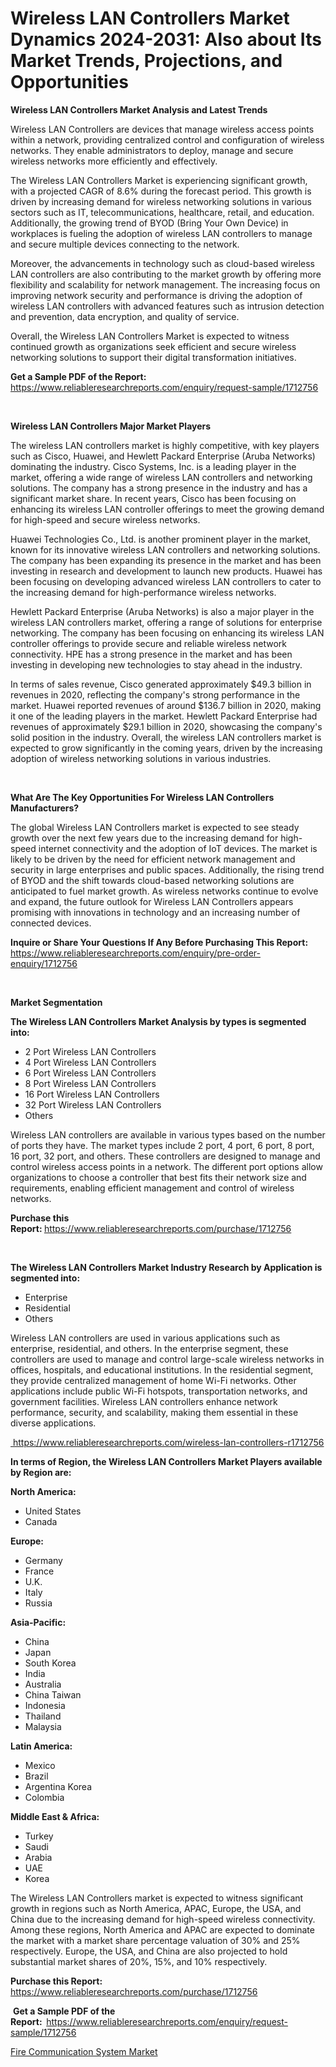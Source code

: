 <p><h1>Wireless LAN Controllers Market Dynamics 2024-2031: Also about Its Market Trends, Projections, and Opportunities</h1></p><p><strong>Wireless LAN Controllers Market Analysis and Latest Trends</strong></p>
<p><p>Wireless LAN Controllers are devices that manage wireless access points within a network, providing centralized control and configuration of wireless networks. They enable administrators to deploy, manage and secure wireless networks more efficiently and effectively. </p><p>The Wireless LAN Controllers Market is experiencing significant growth, with a projected CAGR of 8.6% during the forecast period. This growth is driven by increasing demand for wireless networking solutions in various sectors such as IT, telecommunications, healthcare, retail, and education. Additionally, the growing trend of BYOD (Bring Your Own Device) in workplaces is fueling the adoption of wireless LAN controllers to manage and secure multiple devices connecting to the network.</p><p>Moreover, the advancements in technology such as cloud-based wireless LAN controllers are also contributing to the market growth by offering more flexibility and scalability for network management. The increasing focus on improving network security and performance is driving the adoption of wireless LAN controllers with advanced features such as intrusion detection and prevention, data encryption, and quality of service.</p><p>Overall, the Wireless LAN Controllers Market is expected to witness continued growth as organizations seek efficient and secure wireless networking solutions to support their digital transformation initiatives.</p></p>
<p><strong>Get a Sample PDF of the Report:&nbsp;</strong> <a href="https://www.reliableresearchreports.com/enquiry/request-sample/1712756">https://www.reliableresearchreports.com/enquiry/request-sample/1712756</a></p>
<p>&nbsp;</p>
<p><strong>Wireless LAN Controllers Major Market Players</strong></p>
<p><p>The wireless LAN controllers market is highly competitive, with key players such as Cisco, Huawei, and Hewlett Packard Enterprise (Aruba Networks) dominating the industry. Cisco Systems, Inc. is a leading player in the market, offering a wide range of wireless LAN controllers and networking solutions. The company has a strong presence in the industry and has a significant market share. In recent years, Cisco has been focusing on enhancing its wireless LAN controller offerings to meet the growing demand for high-speed and secure wireless networks.</p><p>Huawei Technologies Co., Ltd. is another prominent player in the market, known for its innovative wireless LAN controllers and networking solutions. The company has been expanding its presence in the market and has been investing in research and development to launch new products. Huawei has been focusing on developing advanced wireless LAN controllers to cater to the increasing demand for high-performance wireless networks.</p><p>Hewlett Packard Enterprise (Aruba Networks) is also a major player in the wireless LAN controllers market, offering a range of solutions for enterprise networking. The company has been focusing on enhancing its wireless LAN controller offerings to provide secure and reliable wireless network connectivity. HPE has a strong presence in the market and has been investing in developing new technologies to stay ahead in the industry.</p><p>In terms of sales revenue, Cisco generated approximately $49.3 billion in revenues in 2020, reflecting the company's strong performance in the market. Huawei reported revenues of around $136.7 billion in 2020, making it one of the leading players in the market. Hewlett Packard Enterprise had revenues of approximately $29.1 billion in 2020, showcasing the company's solid position in the industry. Overall, the wireless LAN controllers market is expected to grow significantly in the coming years, driven by the increasing adoption of wireless networking solutions in various industries.</p></p>
<p>&nbsp;</p>
<p><strong>What Are The Key Opportunities For Wireless LAN Controllers Manufacturers?</strong></p>
<p><p>The global Wireless LAN Controllers market is expected to see steady growth over the next few years due to the increasing demand for high-speed internet connectivity and the adoption of IoT devices. The market is likely to be driven by the need for efficient network management and security in large enterprises and public spaces. Additionally, the rising trend of BYOD and the shift towards cloud-based networking solutions are anticipated to fuel market growth. As wireless networks continue to evolve and expand, the future outlook for Wireless LAN Controllers appears promising with innovations in technology and an increasing number of connected devices.</p></p>
<p><strong>Inquire or Share Your Questions If Any Before Purchasing This Report:</strong> <a href="https://www.reliableresearchreports.com/enquiry/pre-order-enquiry/1712756">https://www.reliableresearchreports.com/enquiry/pre-order-enquiry/1712756</a></p>
<p>&nbsp;</p>
<p><strong>Market Segmentation</strong></p>
<p><strong>The Wireless LAN Controllers Market Analysis by types is segmented into:</strong></p>
<p><ul><li>2 Port Wireless LAN Controllers</li><li>4 Port Wireless LAN Controllers</li><li>6 Port Wireless LAN Controllers</li><li>8 Port Wireless LAN Controllers</li><li>16 Port Wireless LAN Controllers</li><li>32 Port Wireless LAN Controllers</li><li>Others</li></ul></p>
<p><p>Wireless LAN controllers are available in various types based on the number of ports they have. The market types include 2 port, 4 port, 6 port, 8 port, 16 port, 32 port, and others. These controllers are designed to manage and control wireless access points in a network. The different port options allow organizations to choose a controller that best fits their network size and requirements, enabling efficient management and control of wireless networks.</p></p>
<p><strong>Purchase this Report:&nbsp;</strong><a href="https://www.reliableresearchreports.com/purchase/1712756">https://www.reliableresearchreports.com/purchase/1712756</a></p>
<p>&nbsp;</p>
<p><strong>The Wireless LAN Controllers Market Industry Research by Application is segmented into:</strong></p>
<p><ul><li>Enterprise</li><li>Residential</li><li>Others</li></ul></p>
<p><p>Wireless LAN controllers are used in various applications such as enterprise, residential, and others. In the enterprise segment, these controllers are used to manage and control large-scale wireless networks in offices, hospitals, and educational institutions. In the residential segment, they provide centralized management of home Wi-Fi networks. Other applications include public Wi-Fi hotspots, transportation networks, and government facilities. Wireless LAN controllers enhance network performance, security, and scalability, making them essential in these diverse applications.</p></p>
<p><a href="https://www.reliableresearchreports.com/wireless-lan-controllers-r1712756">&nbsp;https://www.reliableresearchreports.com/wireless-lan-controllers-r1712756</a></p>
<p><strong>In terms of Region, the Wireless LAN Controllers Market Players available by Region are:</strong></p>
<p>
    <p> <strong> North America: </strong>
        <ul>
            <li>United States</li>
            <li>Canada</li>
        </ul>
        </p> 
    <p> <strong> Europe: </strong>
        <ul>
            <li>Germany</li>
            <li>France</li>
            <li>U.K.</li>
            <li>Italy</li>
            <li>Russia</li>
        </ul>
        </p> 
    <p> <strong> Asia-Pacific: </strong>
        <ul>
            <li>China</li>
            <li>Japan</li>
            <li>South Korea</li>
            <li>India</li>
            <li>Australia</li>
            <li>China Taiwan</li>
            <li>Indonesia</li>
            <li>Thailand</li>
            <li>Malaysia</li>
        </ul>
        </p> 
    <p> <strong> Latin America: </strong>
        <ul>
            <li>Mexico</li>
            <li>Brazil</li>
            <li>Argentina Korea</li>
            <li>Colombia</li>
        </ul>
        </p> 
    <p> <strong> Middle East & Africa: </strong>
        <ul>
            <li>Turkey</li>
            <li>Saudi</li>
            <li>Arabia</li>
            <li>UAE</li>
            <li>Korea</li>
        </ul>
    </p>
    </p>
<p><p>The Wireless LAN Controllers market is expected to witness significant growth in regions such as North America, APAC, Europe, the USA, and China due to the increasing demand for high-speed wireless connectivity. Among these regions, North America and APAC are expected to dominate the market with a market share percentage valuation of 30% and 25% respectively. Europe, the USA, and China are also projected to hold substantial market shares of 20%, 15%, and 10% respectively.</p></p>
<p><strong>Purchase this Report: </strong><a href="https://www.reliableresearchreports.com/purchase/1712756">https://www.reliableresearchreports.com/purchase/1712756</a></p>
<p>&nbsp;<strong>Get a Sample PDF of the Report:&nbsp;&nbsp;</strong><a href="https://www.reliableresearchreports.com/enquiry/request-sample/1712756">https://www.reliableresearchreports.com/enquiry/request-sample/1712756</a></p>
<p><strong></strong></p>
<p><p><a href="https://github.com/RoccoManning/Market-Research-Report-List-4/blob/main/fire-communication-system-market.md">Fire Communication System Market</a></p></p>